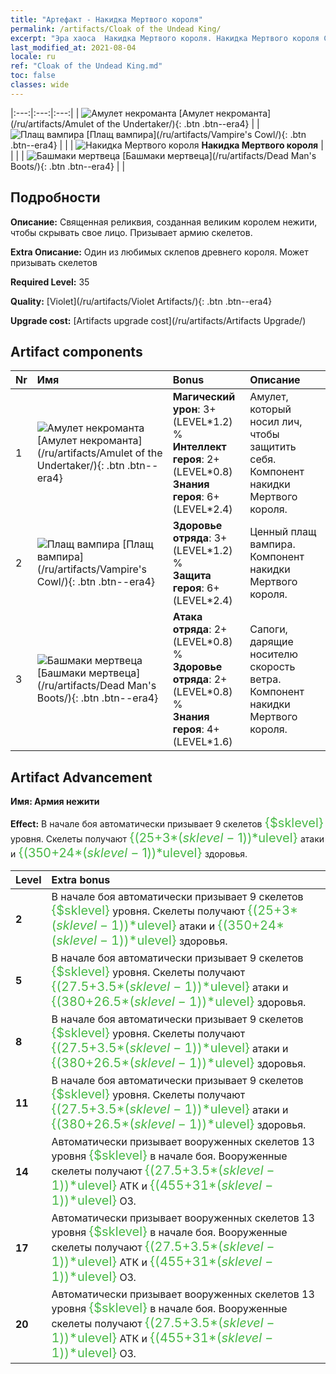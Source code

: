 ```yaml
---
title: "Артефакт - Накидка Мертвого короля"
permalink: /artifacts/Cloak of the Undead King/
excerpt: "Эра хаоса  Накидка Мертвого короля. Накидка Мертвого короля Священная реликвия, созданная великим королем нежити, чтобы скрывать свое лицо. Призывает армию скелетов."
last_modified_at: 2021-08-04
locale: ru
ref: "Cloak of the Undead King.md"
toc: false
classes: wide
---
```


  |:---:|:---:|:---:| 
  | ![Амулет некроманта](/images/t/artifact_40321.png) [Амулет некроманта](/ru/artifacts/Amulet of the Undertaker/){: .btn .btn--era4} |   | ![Плащ вампира](/images/t/artifact_40322.png) [Плащ вампира](/ru/artifacts/Vampire's Cowl/){: .btn .btn--era4} | 
  |   | ![Накидка Мертвого короля](/images/t/icon_artifact_32.png) **Накидка Мертвого короля** |  | 
  |   | ![Башмаки мертвеца](/images/t/artifact_40323.png) [Башмаки мертвеца](/ru/artifacts/Dead Man's Boots/){: .btn .btn--era4} |   | 


## Подробности

 **Описание:** Священная реликвия, созданная великим королем нежити, чтобы скрывать свое лицо. Призывает армию скелетов.

 **Extra Описание:** Один из любимых склепов древнего короля. Может призывать скелетов

 **Required Level:** 35

 **Quality:** [Violet](/ru/artifacts/Violet Artifacts/){: .btn .btn--era4}

 **Upgrade cost:** [Artifacts upgrade cost](/ru/artifacts/Artifacts Upgrade/)



## Artifact components

  | Nr |    Имя    |   Bonus | Описание | 
  |:---|:-----------|:--------|:------------| 
  | 1 | ![Амулет некроманта](/images/t/artifact_40321.png) [Амулет некроманта](/ru/artifacts/Amulet of the Undertaker/){: .btn .btn--era4} | **Магический урон**: 3+(LEVEL\*1.2) %<br/>**Интеллект героя**: 2+(LEVEL\*0.8)<br/>**Знания героя**: 6+(LEVEL\*2.4) | Амулет, который носил лич, чтобы защитить себя. Компонент накидки Мертвого короля. | 
  | 2 | ![Плащ вампира](/images/t/artifact_40322.png) [Плащ вампира](/ru/artifacts/Vampire's Cowl/){: .btn .btn--era4} | **Здоровье отряда**: 3+(LEVEL\*1.2) %<br/>**Защита героя**: 6+(LEVEL\*2.4) | Ценный плащ вампира. Компонент накидки Мертвого короля. | 
  | 3 | ![Башмаки мертвеца](/images/t/artifact_40323.png) [Башмаки мертвеца](/ru/artifacts/Dead Man's Boots/){: .btn .btn--era4} | **Атака отряда**: 2+(LEVEL\*0.8) %<br/>**Здоровье отряда**: 2+(LEVEL\*0.8) %<br/>**Знания героя**: 4+(LEVEL\*1.6) | Сапоги, дарящие носителю скорость ветра. Компонент накидки Мертвого короля. | 


## Artifact Advancement

 **Имя: Армия нежити**

 **Effect:** В начале боя автоматически призывает 9 скелетов <span style="color: #48b946;font-size:20px">{$sklevel}</span> уровня. Скелеты получают <span style="color: #48b946;font-size:20px">{(25+3*($sklevel-1))*$ulevel}</span> атаки и <span style="color: #48b946;font-size:20px">{(350+24*($sklevel-1))*$ulevel}</span> здоровья.

  |  Level  |    Extra bonus  | 
  |:--------|:----------------| 
  | **2** | В начале боя автоматически призывает 9 скелетов <span style="color: #48b946;font-size:20px">{$sklevel}</span> уровня. Скелеты получают <span style="color: #48b946;font-size:20px">{(25+3*($sklevel-1))*$ulevel}</span> атаки и <span style="color: #48b946;font-size:20px">{(350+24*($sklevel-1))*$ulevel}</span> здоровья. | 
  | **5** | В начале боя автоматически призывает 9 скелетов <span style="color: #48b946;font-size:20px">{$sklevel}</span> уровня. Скелеты получают <span style="color: #48b946;font-size:20px">{(27.5+3.5*($sklevel-1))*$ulevel}</span> атаки и <span style="color: #48b946;font-size:20px">{(380+26.5*($sklevel-1))*$ulevel}</span> здоровья. | 
  | **8** | В начале боя автоматически призывает 9 скелетов <span style="color: #48b946;font-size:20px">{$sklevel}</span> уровня. Скелеты получают <span style="color: #48b946;font-size:20px">{(27.5+3.5*($sklevel-1))*$ulevel}</span> атаки и <span style="color: #48b946;font-size:20px">{(380+26.5*($sklevel-1))*$ulevel}</span> здоровья. | 
  | **11** | В начале боя автоматически призывает 9 скелетов <span style="color: #48b946;font-size:20px">{$sklevel}</span> уровня. Скелеты получают <span style="color: #48b946;font-size:20px">{(27.5+3.5*($sklevel-1))*$ulevel}</span> атаки и <span style="color: #48b946;font-size:20px">{(380+26.5*($sklevel-1))*$ulevel}</span> здоровья. | 
  | **14** | Автоматически призывает вооруженных скелетов 13 уровня <span style="color: #48b946;font-size:20px">{$sklevel}</span> в начале боя. Вооруженные скелеты получают <span style="color: #48b946;font-size:20px">{(27.5+3.5*($sklevel-1))*$ulevel}</span> АТК и <span style="color: #48b946;font-size:20px">{(455+31*($sklevel-1))*$ulevel}</span> ОЗ. | 
  | **17** | Автоматически призывает вооруженных скелетов 13 уровня <span style="color: #48b946;font-size:20px">{$sklevel}</span> в начале боя. Вооруженные скелеты получают <span style="color: #48b946;font-size:20px">{(27.5+3.5*($sklevel-1))*$ulevel}</span> АТК и <span style="color: #48b946;font-size:20px">{(455+31*($sklevel-1))*$ulevel}</span> ОЗ. | 
  | **20** | Автоматически призывает вооруженных скелетов 13 уровня <span style="color: #48b946;font-size:20px">{$sklevel}</span> в начале боя. Вооруженные скелеты получают <span style="color: #48b946;font-size:20px">{(27.5+3.5*($sklevel-1))*$ulevel}</span> АТК и <span style="color: #48b946;font-size:20px">{(455+31*($sklevel-1))*$ulevel}</span> ОЗ. | 
